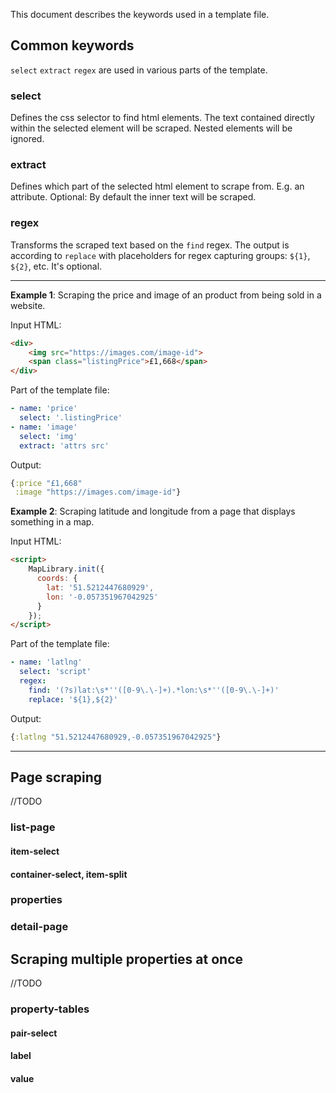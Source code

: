 This document describes the keywords used in a template file.

## Common keywords
`select` `extract` `regex` are used in various parts of the template. 

### select
Defines the css selector to find html elements.
The text contained directly within the selected element will be scraped. Nested elements will be ignored.

### extract
Defines which part of the selected html element to scrape from. E.g. an attribute. 
Optional: By default the inner text will be scraped.

### regex
Transforms the scraped text based on the `find` regex.
The output is according to `replace` with placeholders for regex capturing groups: `${1}`, `${2}`, etc.
It's optional.

---
**Example 1**: Scraping the price and image of an product from being sold in a website.

Input HTML:
```html
<div>
    <img src="https://images.com/image-id">
    <span class="listingPrice">£1,668</span>
</div>
```

Part of the template file:
```yaml
- name: 'price'
  select: '.listingPrice'
- name: 'image'
  select: 'img'
  extract: 'attrs src'
```

Output:
```clojure
{:price "£1,668"
 :image "https://images.com/image-id"}
```

**Example 2**: Scraping latitude and longitude from a page that displays something in a map.

Input HTML:
```html
<script>
    MapLibrary.init({
      coords: {
        lat: '51.5212447680929',
        lon: '-0.057351967042925'
      }
    });
</script>
```

Part of the template file:
```yaml
- name: 'latlng'
  select: 'script'
  regex:
    find: '(?s)lat:\s*''([0-9\.\-]+).*lon:\s*''([0-9\.\-]+)'
    replace: '${1},${2}'
```

Output:
```clojure
{:latlng "51.5212447680929,-0.057351967042925"}
```

---
## Page scraping
//TODO

### list-page
#### item-select
#### container-select, item-split
### properties
    
### detail-page


## Scraping multiple properties at once
//TODO

### property-tables
#### pair-select
#### label
#### value
